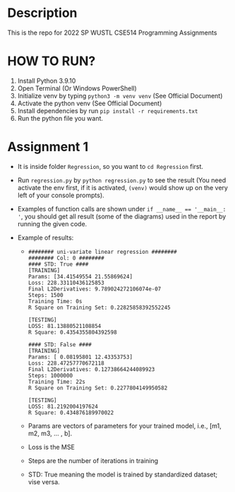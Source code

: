 # Description

This is the repo for 2022 SP WUSTL CSE514 Programming Assignments



# HOW TO RUN?

1. Install Python 3.9.10
1. Open Terminal (Or Windows PowerShell)
2. Initialize venv by typing `python3 -m venv venv` (See Official Document)
3. Activate the python venv (See Official Document)
4. Install dependencies by run `pip install -r requirements.txt`
5. Run the python file you want.



# Assignment 1

- It is inside folder `Regression`, so you want to `cd Regression` first.
- Run `regression.py` by `python regression.py` to see the result (You need activate the env first, if it is activated, `(venv)` would show up on the very left of your console prompts).
- Examples of function calls are shown under `if __name__ == '__main__: '`, you should get all result (some of the diagrams) used in the report by running the given code.

- Example of results:

  - ```
    ######## uni-variate linear regression ########
    ######## Col: 0 ########
    #### STD: True ####
    [TRAINING]
    Params: [34.41549554 21.55869624]
    Loss: 228.33110436125853
    Final L2Derivatives: 9.789024272106074e-07
    Steps: 1500
    Training Time: 0s
    R Square on Training Set: 0.22825858392552245
    
    [TESTING]
    LOSS: 81.13880521108854
    R Square: 0.4354355804392598
    
    #### STD: False ####
    [TRAINING]
    Params: [ 0.08195801 12.43353753]
    Loss: 228.47257770672118
    Final L2Derivatives: 0.12738664244089923
    Steps: 1000000
    Training Time: 22s
    R Square on Training Set: 0.2277804149950582
    
    [TESTING]
    LOSS: 81.2192004197624
    R Square: 0.434876189970022
    ```

  - Params are vectors of parameters for your trained model, i.e., [m1, m2, m3, ... , b].

  - Loss is the MSE
  - Steps are the number of iterations in training
  - STD: True meaning the model is trained by standardized dataset; vise versa.